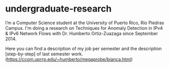 # undergraduate-research
 I’m a Computer Science student at the University of Puerto Rico, Río Piedras Campus. I'm doing a research on Techniques for Anomaly Detection in IPv4 &amp; IPv6 Network Flows with Dr. Humberto Ortiz-Zuazaga since September 2014.
 
 Here you can find a description of my job per semester and the description [step-by-step] of last semester work. (https://ccom.uprrp.edu/~humberto/megaprobe/bianca.html)  
